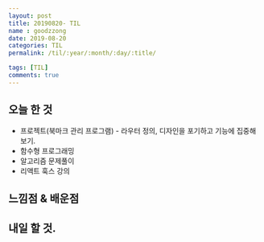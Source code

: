```yaml
---
layout: post
title: 20190820- TIL
name : goodzzong
date: 2019-08-20
categories: TIL
permalink: /til/:year/:month/:day/:title/

tags: [TIL]
comments: true
---
```


## 오늘 한 것

- 프로젝트(북마크 관리 프로그램) - 라우터 정의, 디자인을 포기하고 기능에 집중해보기.
- 함수형 프로그래밍 
- 알고리즘 문제풀이
- 리액트 훅스 강의

  
## 느낌점 & 배운점

## 내일 할 것.


